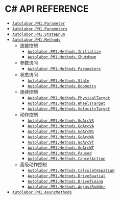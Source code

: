 # C# API REFERENCE

- [`Autolabor.PM1.Parameter`](Parameter)
- [`Autolabor.PM1.Parameters`](Parameters)
- [`Autolabor.PM1.StateEnum`](StateEnum)
- [`Autolabor.PM1.Methods`](Methods)
  - 连接控制
    - [`Autolabor.PM1.Methods.Initialize`](Methods/Initialize)
    - [`Autolabor.PM1.Methods.Shutdown`](Methods/Shutdown)
  - 参数访问
    - [`Autolabor.PM1.Methods.Parameters`](Methods/Parameters)
  - 状态访问
    - [`Autolabor.PM1.Methods.State`](Methods/State)
    - [`Autolabor.PM1.Methods.Odometry`](Methods/Odometry)
  - 连续控制
    - [`Autolabor.PM1.Methods.PhysicalTarget`](Methods/PhysicalTarget)
    - [`Autolabor.PM1.Methods.WheelsTarget`](Methods/WheelsTarget)
    - [`Autolabor.PM1.Methods.VelocityTarget`](Methods/VelocityTarget)
  - 动作控制
    - [`Autolabor.PM1.Methods.GoArcVS`](Methods/GoArcVS)
    - [`Autolabor.PM1.Methods.GoArcVA`](Methods/GoArcVA)
    - [`Autolabor.PM1.Methods.GoArcWS`](Methods/GoArcWS)
    - [`Autolabor.PM1.Methods.GoArcWA`](Methods/GoArcWA)
    - [`Autolabor.PM1.Methods.GoArcVT`](Methods/GoArcVT)
    - [`Autolabor.PM1.Methods.GoArcWT`](Methods/GoArcWT)
    - [`Autolabor.PM1.Methods.Paused`](Methods/Paused)
    - [`Autolabor.PM1.Methods.CancelAction`](Methods/CancelAction)
  - 高级动作控制
    - [`Autolabor.PM1.Methods.CalculateSpatium`](Methods/CalculateSpatium)
    - [`Autolabor.PM1.Methods.DriveSpatial`](Methods/DriveSpatial)
    - [`Autolabor.PM1.Methods.DriveTiming`](Methods/DriveTiming)
    - [`Autolabor.PM1.Methods.AdjustRudder`](Methods/AdjustRudder)
- [`Autolabor.PM1.AsyncMethods`](AsyncMethods)